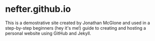 # nefter.github.io
This is a demostrative site created by Jonathan McGlone and used in a step-by-step beginners (hey it's me!) guide to creating and hosting a personal website using GitHub and Jekyll. 
